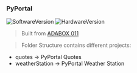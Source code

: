 ### PyPortal

![SoftwareVersion](https://img.shields.io/badge/SoftwareVersion-1-orange.svg)
![HardwareVersion](https://img.shields.io/badge/HardwareVersion-1-green.svg)

> Built from [ADABOX 011](https://learn.adafruit.com/adabox011)

> Folder Structure contains different projects:

  - quotes -> PyPortal Quotes
  - weatherStation -> PyPortal Weather Station
